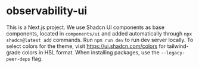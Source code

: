 # observability-ui

This is a Next.js project. We use Shadcn UI components as base components, located in `components/ui` and added automatically through `npx shadcn@latest add` commands. Run `npm run dev` to run dev server locally. To select colors for the theme, visit https://ui.shadcn.com/colors for tailwind-grade colors in HSL format. When installing packages, use the `--legacy-peer-deps` flag.
